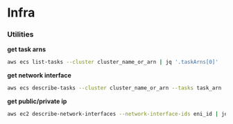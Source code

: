 # Infra


### Utilities
**get task arns**
```bash
aws ecs list-tasks --cluster cluster_name_or_arn | jq '.taskArns[0]'
```
**get network interface**
```bash
aws ecs describe-tasks --cluster cluster_name_or_arn --tasks task_arn | jq '.tasks[0].attachments[0].details[1]'
```

**get public/private ip**
```bash
aws ec2 describe-network-interfaces --network-interface-ids eni_id | jq '.NetworkInterfaces[0].PrivateIpAddresses[0]'
```